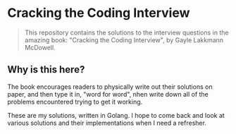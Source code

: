 # Cracking the Coding Interview

> This repository contains the solutions to the interview questions in the
> amazing book: "Cracking the Coding Interview", by Gayle Lakkmann McDowell.

## Why is this here?

The book encourages readers to physically write out their solutions on paper,
and then type it in, "word for word", nhen write down all of the problems
encountered trying to get it working.

These are my solutions, written in Golang. I hope to come back and look at
various solutions and their implementations when I need a refresher.
